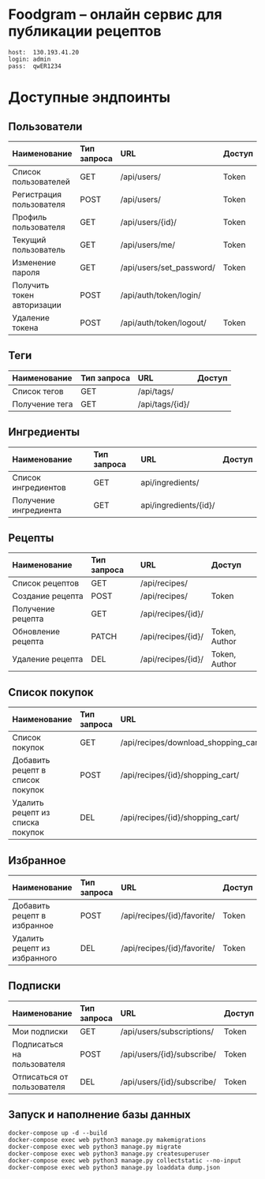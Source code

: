 # Foodgram – онлайн сервис для публикации рецептов
```
host:  130.193.41.20
login: admin
pass:  qwER1234
```
# Доступные эндпоинты
## Пользователи
| Наименование               |Тип запроса |URL                       | Доступ                |
|:---------------------------|:-----------|:-------------------------|:----------------------|
| Список пользователей       |GET         | /api/users/              | Token                 |
| Регистрация пользователя   |POST        | /api/users/              | Token                 |
| Профиль пользователя       |GET         | /api/users/{id}/         | Token                 |
| Текущий пользователь       |GET         | /api/users/me/           | Token                 |
| Изменение пароля           |GET         | /api/users/set_password/ | Token                 |
| Получить токен авторизации |POST        | /api/auth/token/login/   |                       |
| Удаление токена            |POST        | /api/auth/token/logout/  | Token                 |

## Теги
| Наименование               |Тип запроса |URL                       | Доступ                |
|:---------------------------|:-----------|:-------------------------|:----------------------|
| Cписок тегов               | GET        | /api/tags/               |                       |
| Получение тега             | GET        | /api/tags/{id}/          |                       |


## Ингредиенты
| Наименование               |Тип запроса |URL                       | Доступ                |
|:---------------------------|:-----------|:-------------------------|:----------------------|
| Список ингредиентов        |GET         |api/ingredients/          |                       |
| Получение ингредиента      |GET         |api/ingredients/{id}/     |                       |

## Рецепты
| Наименование               |Тип запроса |URL                       | Доступ                |
|:---------------------------|:-----------|:-------------------------|:----------------------|
| Список рецептов            | GET        | /api/recipes/            |                       |
| Создание рецепта           | POST       | /api/recipes/            | Token                 |
| Получение рецепта          | GET        | /api/recipes/{id}/       |                       |
| Обновление рецепта         | PATCH      | /api/recipes/{id}/       | Token, Author         |
| Удаление рецепта           | DEL        | /api/recipes/{id}/       | Token, Author         |

## Список покупок
| Наименование                     |Тип запроса |URL                       | Доступ                |
|:---------------------------------|:-----------|:-------------------------|:----------------------|
| Список покупок                   | GET        | /api/recipes/download_shopping_cart/| Token                 |
| Добавить рецепт в список покупок | POST       | /api/recipes/{id}/shopping_cart/    | Token                 |
| Удалить рецепт из списка покупок | DEL        | /api/recipes/{id}/shopping_cart/    | Token                 |

## Избранное
| Наименование                 |Тип запроса |URL                       | Доступ                |
|:-----------------------------|:-----------|:-------------------------|:----------------------|
| Добавить рецепт в избранное  | POST       | /api/recipes/{id}/favorite/| Token                 |
| Удалить рецепт из избранного | DEL        | /api/recipes/{id}/favorite/| Token                 |

## Подписки
| Наименование               |Тип запроса |URL                       | Доступ                |
|:---------------------------|:-----------|:-------------------------|:----------------------|
| Мои подписки               | GET        | /api/users/subscriptions/ | Token                 |
| Подписаться на пользователя| POST       | /api/users/{id}/subscribe/| Token                 |
| Отписаться от пользователя | DEL        | /api/users/{id}/subscribe/| Token                 |

## Запуск и наполнение базы данных
```
docker-compose up -d --build
docker-compose exec web python3 manage.py makemigrations
docker-compose exec web python3 manage.py migrate
docker-compose exec web python3 manage.py createsuperuser
docker-compose exec web python3 manage.py collectstatic --no-input
docker-compose exec web python3 manage.py loaddata dump.json
```
